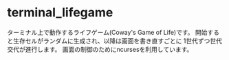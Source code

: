 # terminal_lifegame
ターミナル上で動作するライフゲーム(Coway's Game of Life)です。
開始すると生存セルがランダムに生成され、以降は画面を書き直すごとに
1世代ずつ世代交代が進行します。
画面の制御のためにncursesを利用しています。


